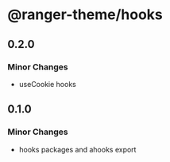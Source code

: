 # @ranger-theme/hooks

## 0.2.0

### Minor Changes

- useCookie hooks

## 0.1.0

### Minor Changes

- hooks packages and ahooks export
